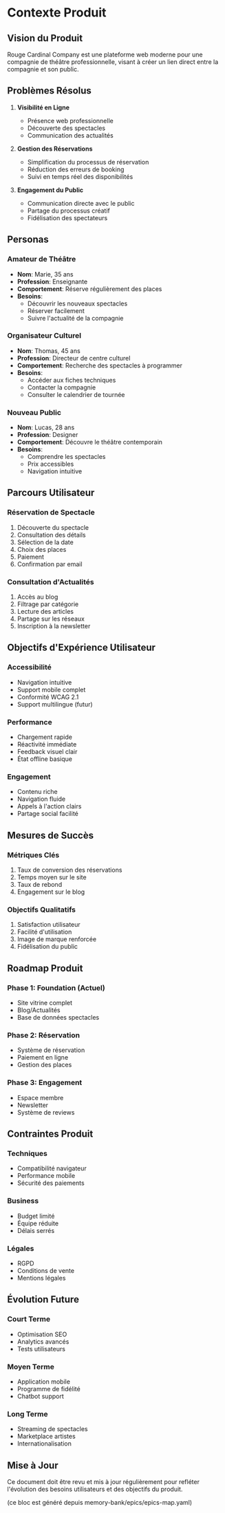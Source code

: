 # Contexte Produit

## Vision du Produit

Rouge Cardinal Company est une plateforme web moderne pour une compagnie de théâtre professionnelle, visant à créer un lien direct entre la compagnie et son public.

## Problèmes Résolus

1. **Visibilité en Ligne**
   - Présence web professionnelle
   - Découverte des spectacles
   - Communication des actualités

2. **Gestion des Réservations**
   - Simplification du processus de réservation
   - Réduction des erreurs de booking
   - Suivi en temps réel des disponibilités

3. **Engagement du Public**
   - Communication directe avec le public
   - Partage du processus créatif
   - Fidélisation des spectateurs

## Personas

### Amateur de Théâtre

- **Nom**: Marie, 35 ans
- **Profession**: Enseignante
- **Comportement**: Réserve régulièrement des places
- **Besoins**:
  - Découvrir les nouveaux spectacles
  - Réserver facilement
  - Suivre l'actualité de la compagnie

### Organisateur Culturel

- **Nom**: Thomas, 45 ans
- **Profession**: Directeur de centre culturel
- **Comportement**: Recherche des spectacles à programmer
- **Besoins**:
  - Accéder aux fiches techniques
  - Contacter la compagnie
  - Consulter le calendrier de tournée

### Nouveau Public

- **Nom**: Lucas, 28 ans
- **Profession**: Designer
- **Comportement**: Découvre le théâtre contemporain
- **Besoins**:
  - Comprendre les spectacles
  - Prix accessibles
  - Navigation intuitive

## Parcours Utilisateur

### Réservation de Spectacle

1. Découverte du spectacle
2. Consultation des détails
3. Sélection de la date
4. Choix des places
5. Paiement
6. Confirmation par email

### Consultation d'Actualités

1. Accès au blog
2. Filtrage par catégorie
3. Lecture des articles
4. Partage sur les réseaux
5. Inscription à la newsletter

## Objectifs d'Expérience Utilisateur

### Accessibilité

- Navigation intuitive
- Support mobile complet
- Conformité WCAG 2.1
- Support multilingue (futur)

### Performance

- Chargement rapide
- Réactivité immédiate
- Feedback visuel clair
- État offline basique

### Engagement

- Contenu riche
- Navigation fluide
- Appels à l'action clairs
- Partage social facilité

## Mesures de Succès

### Métriques Clés

1. Taux de conversion des réservations
2. Temps moyen sur le site
3. Taux de rebond
4. Engagement sur le blog

### Objectifs Qualitatifs

1. Satisfaction utilisateur
2. Facilité d'utilisation
3. Image de marque renforcée
4. Fidélisation du public

## Roadmap Produit

### Phase 1: Foundation (Actuel)

- Site vitrine complet
- Blog/Actualités
- Base de données spectacles

### Phase 2: Réservation

- Système de réservation
- Paiement en ligne
- Gestion des places

### Phase 3: Engagement

- Espace membre
- Newsletter
- Système de reviews

## Contraintes Produit

### Techniques

- Compatibilité navigateur
- Performance mobile
- Sécurité des paiements

### Business

- Budget limité
- Équipe réduite
- Délais serrés

### Légales

- RGPD
- Conditions de vente
- Mentions légales

## Évolution Future

### Court Terme

- Optimisation SEO
- Analytics avancés
- Tests utilisateurs

### Moyen Terme

- Application mobile
- Programme de fidélité
- Chatbot support

### Long Terme

- Streaming de spectacles
- Marketplace artistes
- Internationalisation

## Mise à Jour

Ce document doit être revu et mis à jour régulièrement pour refléter l'évolution des besoins utilisateurs et des objectifs du produit.

<!-- MB:EPICS_SYNC:BEGIN -->
(ce bloc est généré depuis memory-bank/epics/epics-map.yaml)
<!-- MB:EPICS_SYNC:END -->
